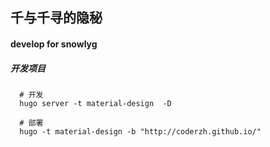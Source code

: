 ## 千与千寻的隐秘

####  develop for snowlyg

##### 开发项目
```shell script
  # 开发
  hugo server -t material-design  -D

  # 部署
  hugo -t material-design -b "http://coderzh.github.io/"
```
